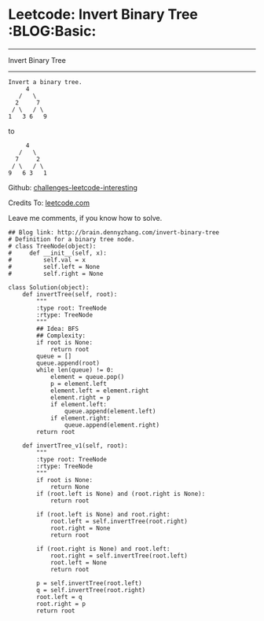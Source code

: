 # Leetcode: Invert Binary Tree     :BLOG:Basic:


---

Invert Binary Tree  

---

    Invert a binary tree.
         4
       /   \
      2     7
     / \   / \
    1   3 6   9

to  

         4
       /   \
      7     2
     / \   / \
    9   6 3   1

Github: [challenges-leetcode-interesting](https://github.com/DennyZhang/challenges-leetcode-interesting/tree/master/invert-binary-tree)  

Credits To: [leetcode.com](https://leetcode.com/problems/invert-binary-tree/description/)  

Leave me comments, if you know how to solve.  

    ## Blog link: http://brain.dennyzhang.com/invert-binary-tree
    # Definition for a binary tree node.
    # class TreeNode(object):
    #     def __init__(self, x):
    #         self.val = x
    #         self.left = None
    #         self.right = None
    
    class Solution(object):
        def invertTree(self, root):
            """
            :type root: TreeNode
            :rtype: TreeNode
            """
            ## Idea: BFS
            ## Complexity:
            if root is None:
                return root
            queue = []
            queue.append(root)
            while len(queue) != 0:
                element = queue.pop()
                p = element.left
                element.left = element.right
                element.right = p
                if element.left:
                    queue.append(element.left)
                if element.right:
                    queue.append(element.right)
            return root
    
        def invertTree_v1(self, root):
            """
            :type root: TreeNode
            :rtype: TreeNode
            """
            if root is None:
                return None
            if (root.left is None) and (root.right is None):
                return root
    
            if (root.left is None) and root.right:
                root.left = self.invertTree(root.right)
                root.right = None
                return root
    
            if (root.right is None) and root.left:
                root.right = self.invertTree(root.left)
                root.left = None
                return root
    
            p = self.invertTree(root.left)
            q = self.invertTree(root.right)
            root.left = q
            root.right = p
            return root